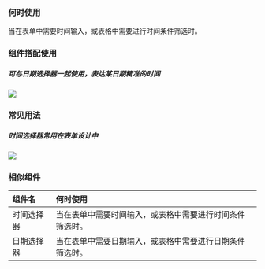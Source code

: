 

### 何时使用

当在表单中需要时间输入，或表格中需要进行时间条件筛选时。

### 组件搭配使用
##### 可与日期选择器一起使用，表达某日期精准的时间
![](https://oteam-tdesign-1258344706.cos.ap-guangzhou.myqcloud.com/site/design/%E6%97%B6%E9%97%B4%E9%80%89%E6%8B%A9%E5%99%A8-1@2x.png)

### 常见用法
##### 时间选择器常用在表单设计中
![](https://oteam-tdesign-1258344706.cos.ap-guangzhou.myqcloud.com/site/design/%E6%97%B6%E9%97%B4%E9%80%89%E6%8B%A9%E5%99%A8-2.png)

### 相似组件

| 组件名     | 何时使用                                                     |
| :--------- | :----------------------------------------------------------- |
| 时间选择器 | 当在表单中需要时间输入，或表格中需要进行时间条件筛选时。 |
| 日期选择器 | 当在表单中需要日期输入，或表格中需要进行日期条件筛选时。 |


